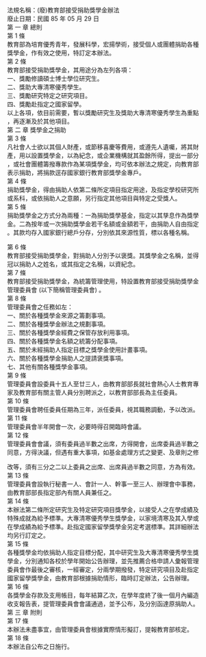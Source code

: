 法規名稱：(廢)教育部接受捐助獎學金辦法  
廢止日期：民國 85 年 05 月 29 日  
第 一 章 總則  
第 1 條  
教育部為培育優秀青年，發展科學，宏揚學術，接受個人或團體捐助各種  
獎學金，作有效之使用，特訂定本辦法。  
第 2 條  
教育部接受捐助獎學金，其用途分為左列各項：  
一、獎勵修讀碩士博士學位研究生。  
二、獎助大專清寒優秀學生。  
三、獎勵研究特定之研究項目。  
四、獎勵赴指定之國家留學。  
以上各項，依目前需要，暫以獎勵研究生及獎助大專清寒優秀學生為重點  
，再逐漸及於其他項目。  
第 二 章 獎學金之捐助  
第 3 條  
凡社會人士欲以其個人財產，或節移喜慶等費用，或遵先人遺囑，將其財  
產，用以設置獎學金，以為紀念，或企業機構就其盈餘所得，提出一部分  
，或社會團體籌撥專款作為某項獎學金，均可依本辦法之規定，向教育部  
表示捐助，將捐款逕存國家銀行教育部獎學金專戶。  
第 4 條  
捐助獎學金，得由捐助人依第二條所定項目指定用途，及指定學校研究所  
或系科，或依捐助人之意願，另行指定其他項目與特定之受獎人。  
第 5 條  
捐助獎學金之方式分為兩種：一為捐助獎學基金，指定以其孳息作為獎學  
金。二為按年或一次捐助獎學金若干名額或金額若干，由捐助人自由指定  
。其款均存入國家銀行總戶分存，分別依其來源性質，標以各種名稱。  


第 6 條  
教育部接受捐助獎學金，對捐助人分別予以褒獎。其獎學金之名稱，並得  
冠以捐助人之姓名，或其指定之名稱，以資紀念。  
第 7 條  
教育部接受捐助獎學金，為統籌管理使用，特設置教育部接受捐助獎學金  
管理委員會 (以下簡稱管理委員會) 。  
第 8 條  
管理委員會之任務如左：  
一、關於各種獎學金來源之籌劃事項。  
二、關於各種獎學金辦法之規劃事項。  
三、關於各種獎學金經費之保管存放利用事項。  
四、關於各種獎學金名額之統籌分配事項。  
五、關於未經捐助人指定目標之獎學金使用計畫事項。  
六、關於各種獎學金捐助人之提請褒獎事項。  
七、其他有關各種獎學金事項。  
第 9 條  
管理委員會設委員十五人至廿三人，由教育部部長就社會熱心人士教育專  
家及教育部有關主管人員分別聘派之，以教育部部長為主任委員。  
第 10 條  
管理委員會聘任委員任期為三年，派任委員，視其職務調動，予以改派。  
第 11 條  
管理委員會半年開會一次，必要時得召開臨時會議。  
第 12 條  
管理委員會會議，須有委員過半數之出席，方得開會，出席委員過半數之  
同意，方得決議，但遇有重大事項，如基金處理方式之變更、及章則之修  


改等，須有三分之二以上委員之出席、出席員過半數之同意，方為有效。  
第 13 條  
管理委員會設執行秘書一人、會計一人、幹事一至三人、辦理會中事務，  
由教育部部長指定部內有關人員兼任之。  
第 14 條  
本辦法第二條所定研究生及特定研究項目獎學金，以接受人之在學成績及  
特殊成就為給予標準。大專清寒優秀學生獎學金，以家境清寒及其入學或  
在學成績為給予標準。赴指定國家留學獎學金另定考選標準。其詳細辦法  
均另行訂定之。  
第 15 條  
各種獎學金均依捐助人指定目標分配，其中研究生及大專清寒優秀學生獎  
學金，分別通知各校於學年開始公告辦理，並先推薦合格申請人彙報管理  
委員會作最後之審核，一經審定，分兩學期撥發，特定研究項目及赴指定  
國家留學獎學金，由教育部根據捐助情形，臨時訂定辦法，公告辦理。  
第 16 條  
各獎學金存款及支用帳目，每年結算乙次，在學年度終了後一個月內編造  
收支報告表，提管理委員會會議通過，並予公布，及分別函達原捐助人。  
第 三 章 附則  
第 17 條  
本辦法未盡事宜，由管理委員會根據實際情形擬訂，提報教育部核定。  
第 18 條  
本辦法自公布之日施行。  



